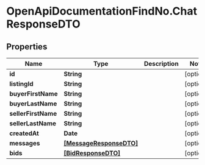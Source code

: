 # OpenApiDocumentationFindNo.ChatResponseDTO

## Properties

Name | Type | Description | Notes
------------ | ------------- | ------------- | -------------
**id** | **String** |  | [optional] 
**listingId** | **String** |  | [optional] 
**buyerFirstName** | **String** |  | [optional] 
**buyerLastName** | **String** |  | [optional] 
**sellerFirstName** | **String** |  | [optional] 
**sellerLastName** | **String** |  | [optional] 
**createdAt** | **Date** |  | [optional] 
**messages** | [**[MessageResponseDTO]**](MessageResponseDTO.md) |  | [optional] 
**bids** | [**[BidResponseDTO]**](BidResponseDTO.md) |  | [optional] 


